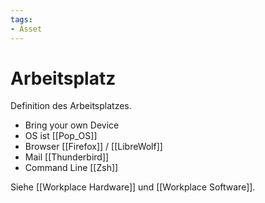```yaml
---
tags:
- Asset
---
```

# Arbeitsplatz

Definition des Arbeitsplatzes.

* Bring your own Device
* OS ist [[Pop_OS]]
* Browser [[Firefox]] / [[LibreWolf]]
* Mail [[Thunderbird]]
* Command Line [[Zsh]]

Siehe [[Workplace Hardware]] und [[Workplace Software]].
